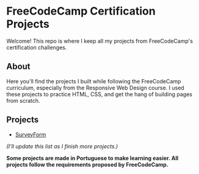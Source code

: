 # FreeCodeCamp Certification Projects

Welcome! This repo is where I keep all my projects from FreeCodeCamp's certification challenges.

## About

Here you'll find the projects I built while following the FreeCodeCamp curriculum, especially from the Responsive Web Design course. I used these projects to practice HTML, CSS, and get the hang of building pages from scratch.

## Projects

- [SurveyForm](./surveyform/)

*(I'll update this list as I finish more projects.)*

**Some projects are made in Portuguese to make learning easier.
All projects follow the requirements proposed by FreeCodeCamp.**
